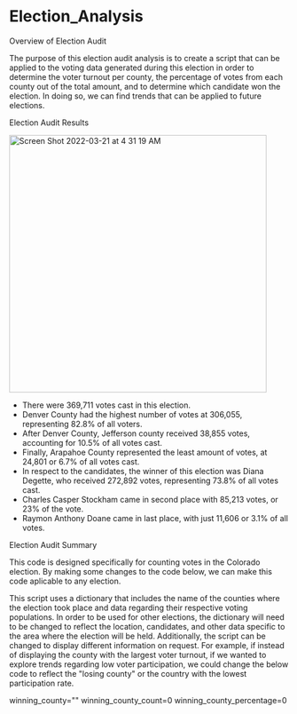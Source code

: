 # Election_Analysis

Overview of Election Audit

The purpose of this election audit analysis is to create a script that can be applied to the voting data generated during this election in order to determine the voter turnout per county, the percentage of votes from each county out of the total amount, and to determine which candidate won the election. In doing so, we can find trends that can be applied to future elections. 

Election Audit Results

<img width="464" alt="Screen Shot 2022-03-21 at 4 31 19 AM" src="https://user-images.githubusercontent.com/99847786/159226941-7355b650-1552-4e67-bc56-5840a0762603.png">

- There were 369,711 votes cast in this election.
- Denver County had the highest number of votes at 306,055, representing 82.8% of all voters.
- After Denver County, Jefferson county received 38,855 votes, accounting for 10.5% of all votes cast. 
- Finally, Arapahoe County represented the least amount of votes, at 24,801 or 6.7% of all votes cast.
- In respect to the candidates, the winner of this election was Diana Degette, who received 272,892 votes, representing 73.8% of all votes cast. 
- Charles Casper Stockham came in second place with 85,213 votes, or 23% of the vote. 
- Raymon Anthony Doane came in last place, with just 11,606 or 3.1% of all votes.

Election Audit Summary

This code is designed specifically for counting votes in the Colorado election. By making some changes to the code below, we can make this code aplicable to any election. 

This script uses a dictionary that includes the name of the counties where the election took place and data regarding their respective voting populations. In order to be used for other elections, the dictionary will need to be changed to reflect the location, candidates, and other data specific to the area where the election will be held. Additionally, the script can be changed to display different information on request. For example, if instead of displaying the county with the largest voter turnout, if we wanted to explore trends regarding low voter participation, we could change the below code to reflect the "losing county" or the country with the lowest participation rate.

winning_county=""
winning_county_count=0
winning_county_percentage=0




